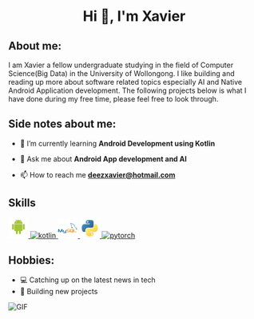 <h1 align="center">Hi 👋, I'm Xavier</h1>
<h2 align="left">About me:</h2>
I am Xavier a fellow undergraduate studying in the field of Computer Science(Big Data) in the University of Wollongong. I like building and reading up more about software related topics especially AI and Native Android Application development. The following projects below is what I have done during my free time, please feel free to look through.

<h2 align="left">Side notes about me:</h2>

- 🌱 I’m currently learning **Android Development using Kotlin**

- 💬 Ask me about **Android App development and AI**

- 📫 How to reach me **deezxavier@hotmail.com**


<p align="left">
</p>

<h2 align="left">Skills</h2>
<p align="left"> <a href="https://developer.android.com" target="_blank" rel="noreferrer"> <img src="https://raw.githubusercontent.com/devicons/devicon/master/icons/android/android-original-wordmark.svg" alt="android" width="40" height="40"/> </a> <a href="https://kotlinlang.org" target="_blank" rel="noreferrer"> <img src="https://www.vectorlogo.zone/logos/kotlinlang/kotlinlang-icon.svg" alt="kotlin" width="40" height="40"/> </a> <a href="https://www.mysql.com/" target="_blank" rel="noreferrer"> <img src="https://raw.githubusercontent.com/devicons/devicon/master/icons/mysql/mysql-original-wordmark.svg" alt="mysql" width="40" height="40"/> </a> <a href="https://www.python.org" target="_blank" rel="noreferrer"> <img src="https://raw.githubusercontent.com/devicons/devicon/master/icons/python/python-original.svg" alt="python" width="40" height="40"/> </a> <a href="https://pytorch.org/" target="_blank" rel="noreferrer"> <img src="https://www.vectorlogo.zone/logos/pytorch/pytorch-icon.svg" alt="pytorch" width="40" height="40"/> </a>  </p>

<h2 align="left">Hobbies:</h2>

- 💻 Catching up on the latest news in tech
- 📰  Building new projects


<img align="bottom" alt="GIF" src="https://media.giphy.com/media/1GEATImIxEXVR79Dhk/giphy.gif" />
                                                                                         







                                                                                  

